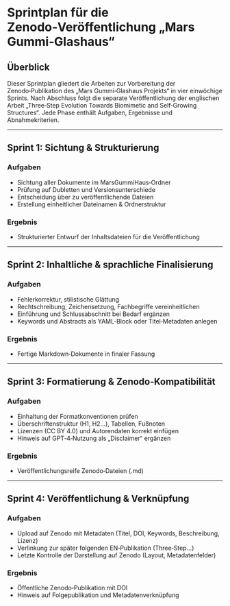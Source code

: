 # Sprintplan für die Zenodo‑Veröffentlichung „Mars Gummi‑Glashaus“

## Überblick

Dieser Sprintplan gliedert die Arbeiten zur Vorbereitung der Zenodo‑Publikation des „Mars Gummi‑Glashaus Projekts“ in vier einwöchige Sprints. Nach Abschluss folgt die separate Veröffentlichung der englischen Arbeit „Three‑Step Evolution Towards Biomimetic and Self‑Growing Structures“. Jede Phase enthält Aufgaben, Ergebnisse und Abnahmekriterien.

---

## Sprint 1: Sichtung & Strukturierung

### Aufgaben
- Sichtung aller Dokumente im MarsGummiHaus‑Ordner
- Prüfung auf Dubletten und Versionsunterschiede
- Entscheidung über zu veröffentlichende Dateien
- Erstellung einheitlicher Dateinamen & Ordnerstruktur

### Ergebnis
- Strukturierter Entwurf der Inhaltsdateien für die Veröffentlichung

---

## Sprint 2: Inhaltliche & sprachliche Finalisierung

### Aufgaben
- Fehlerkorrektur, stilistische Glättung
- Rechtschreibung, Zeichensetzung, Fachbegriffe vereinheitlichen
- Einführung und Schlussabschnitt bei Bedarf ergänzen
- Keywords und Abstracts als YAML‑Block oder Titel‑Metadaten anlegen

### Ergebnis
- Fertige Markdown‑Dokumente in finaler Fassung

---

## Sprint 3: Formatierung & Zenodo‑Kompatibilität

### Aufgaben
- Einhaltung der Formatkonventionen prüfen
- Überschriftenstruktur (H1, H2…), Tabellen, Fußnoten
- Lizenzen (CC BY 4.0) und Autorendaten korrekt einfügen
- Hinweis auf GPT‑4‑Nutzung als „Disclaimer“ ergänzen

### Ergebnis
- Veröffentlichungsreife Zenodo‑Dateien (.md)

---

## Sprint 4: Veröffentlichung & Verknüpfung

### Aufgaben
- Upload auf Zenodo mit Metadaten (Titel, DOI, Keywords, Beschreibung, Lizenz)
- Verlinkung zur später folgenden EN‑Publikation (Three‑Step…)
- Letzte Kontrolle der Darstellung auf Zenodo (Layout, Metadatenfelder)

### Ergebnis
- Öffentliche Zenodo‑Publikation mit DOI
- Hinweis auf Folgepublikation und Metadatenverknüpfung
